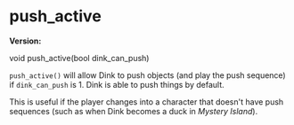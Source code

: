 # push_active

**Version:** <VersionInfo dink="" standalone />&nbsp;<VersionInfo freedink="" standalone />&nbsp;<VersionInfo dinkhd="" standalone />&nbsp;<VersionInfo yedink="" standalone />

<Prototype>void push_active(bool dink_can_push)</Prototype>

`push_active()` will allow Dink to push objects (and play the push sequence) if `dink_can_push` is 1. Dink is able to push things by default.

This is useful if the player changes into a character that doesn't have push sequences (such as when Dink becomes a duck in *Mystery Island*).
